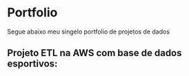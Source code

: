 # Portfolio
Segue abaixo meu singelo portfolio de projetos de dados

## Projeto ETL na AWS com base de dados esportivos:
